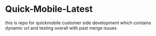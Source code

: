 # Quick-Mobile-Latest
this is repo for quickmobile customer side development which contains dynamic url and testing overall with past merge issues

